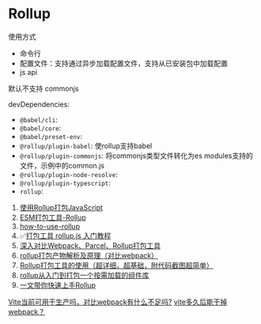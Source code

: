 # Rollup

使用方式
- 命令行
- 配置文件：支持通过异步加载配置文件，支持从已安装包中加载配置
- js api

默认不支持 commonjs

devDependencies:
- `@babel/cli`: 
- `@babel/core`: 
- `@babel/preset-env`: 
- `@rollup/plugin-babel`: 使rollup支持babel
- `@rollup/plugin-commonjs`: 将commonjs类型文件转化为es modules支持的文件，示例中的common.js
- `@rollup/plugin-node-resolve`:
- `@rollup/plugin-typescript`: 
- `rollup`: 

1. [使用Rollup打包JavaScript](https://juejin.cn/post/6844903570974703629)
2. [ESM打包工具-Rollup](https://juejin.cn/post/6902059571666223112)
3. [how-to-use-rollup](https://github.com/wuhonglei/how-to-use-rollup)
4. ✅[打包工具 rollup.js 入门教程](https://www.ruanyifeng.com/blog/2022/05/rollup.html)
5. [深入对比Webpack、Parcel、Rollup打包工具](https://zhuanlan.zhihu.com/p/350601275)
6. [rollup打包产物解析及原理（对比webpack）](https://juejin.cn/post/7054752322269741064)
7. [Rollup打包工具的使用（超详细，超基础，附代码截图超简单）](https://juejin.cn/post/6844904058394771470)
8. [rollup从入门到打包一个按需加载的组件库](https://juejin.cn/post/6934698510436859912)
9. [一文带你快速上手Rollup](https://juejin.cn/post/6869551115420041229)

[Vite当前可用于生产吗，对比webpack有什么不足吗?](https://www.zhihu.com/question/447025978)
[vite多久后能干掉webpack？](https://www.zhihu.com/question/477139054)